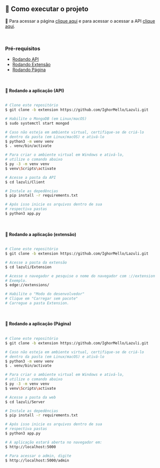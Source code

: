 ## 🚀 Como executar o projeto

:book:  Para acessar a página [clique aqui](https://extensionlazuli.herokuapp.com/) e para acessar o acessar a API [clique aqui](https://flaskapideploy.herokuapp.com).

<br>

### Pré-requisitos

- [Rodando API](#api)
- [Rodando Extensão](#extension)
- [Rodando Página](#page)

<br>

<a id="api"></a>

#### 🧭 Rodando a aplicação (API)

```bash

# Clone este repositório
$ git clone -b extension https://github.com/IghorMello/Lazuli.git

# Habilite o MongoDB (em Linux/macOS)
$ sudo systemctl start mongod

# Caso não esteja em ambiente virtual, certifique-se de criá-lo
# dentro da pasta (em Linux/macOS) e ativá-lo
$ python3 -m venv venv
$ . venv/bin/activate

# Para criar o ambiente virtual em Windows e ativá-lo,
# utilize o comando abaixo
$ py -3 -m venv venv
$ venv\Scripts\activate

# Acesse a pasta da API
$ cd lazuli/Client

# Instale as depedências
$ pip install -r requirements.txt

# Após isso inicie os arquivos dentro de sua
# respectiva pastas
$ python3 app.py

```

<br>

<a id="extension"></a>

#### 🎲 Rodando a aplicação (extensão)

```bash

# Clone este repositório
$ git clone -b extension https://github.com/IghorMello/Lazuli.git

# Acesse a pasta da extensão
$ cd lazuli/Extension

# Acesse o navegador e pesquise o nome do navegador com ://extension
# Exemplo.
$ edge://extensions/

# Habilite o "Modo do desenvolvedor"
# Clique em "Carregar sem pacote"
# Carregue a pasta Extension.

```

<br>

<a id="page"></a>

#### :memo: Rodando a aplicação (Página)

```bash

# Clone este repositório
$ git clone -b extension https://github.com/IghorMello/Lazuli.git

# Caso não esteja em ambiente virtual, certifique-se de criá-lo
# dentro da pasta (em Linux/macOS) e ativá-lo
$ python3 -m venv venv
$ . venv/bin/activate

# Para criar o ambiente virtual em Windows e ativá-lo,
# utilize o comando abaixo
$ py -3 -m venv venv
$ venv\Scripts\activate

# Acesse a pasta da web
$ cd lazuli/Server

# Instale as depedências
$ pip install -r requirements.txt

# Após isso inicie os arquivos dentro de sua
# respectiva pastas
$ python3 app.py

# A aplicação estará aberta no navegador em:
$ http://localhost:5000

# Para acessar o admin, digite
$ http://localhost:5000/admin

```

